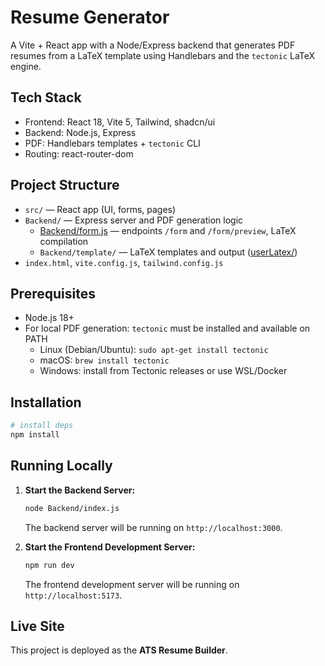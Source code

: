 # Resume Generator

A Vite + React app with a Node/Express backend that generates PDF resumes from a LaTeX template using Handlebars and the `tectonic` LaTeX engine.

## Tech Stack

- Frontend: React 18, Vite 5, Tailwind, shadcn/ui
- Backend: Node.js, Express
- PDF: Handlebars templates + `tectonic` CLI
- Routing: react-router-dom

## Project Structure

- `src/` — React app (UI, forms, pages)
- `Backend/` — Express server and PDF generation logic
  - [Backend/form.js](cci:7://file:///c:/Users/amman/Downloads/project%20two/resume-zenith-48/Backend/form.js:0:0-0:0) — endpoints `/form` and `/form/preview`, LaTeX compilation
  - `Backend/template/` — LaTeX templates and output ([userLatex/](cci:1://file:///c:/Users/amman/Downloads/project%20two/resume-zenith-48/Backend/form.js:17:0-30:1))
- `index.html`, `vite.config.js`, `tailwind.config.js`

## Prerequisites

- Node.js 18+
- For local PDF generation: `tectonic` must be installed and available on PATH
  - Linux (Debian/Ubuntu): `sudo apt-get install tectonic`
  - macOS: `brew install tectonic`
  - Windows: install from Tectonic releases or use WSL/Docker

## Installation

```bash
# install deps
npm install
```

## Running Locally

1.  **Start the Backend Server:**

    ```bash
    node Backend/index.js
    ```

    The backend server will be running on `http://localhost:3000`.

2.  **Start the Frontend Development Server:**

    ```bash
    npm run dev
    ```

    The frontend development server will be running on `http://localhost:5173`.

## Live Site

This project is deployed as the **ATS Resume Builder**.

